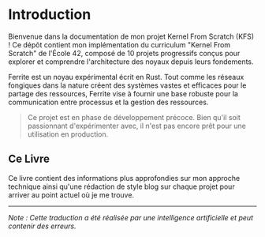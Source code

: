 # Introduction

Bienvenue dans la documentation de mon projet Kernel From Scratch (KFS) ! Ce dépôt contient mon implémentation du curriculum "Kernel From Scratch" de l'École 42, composé de 10 projets progressifs conçus pour explorer et comprendre l'architecture des noyaux depuis leurs fondements.

Ferrite est un noyau expérimental écrit en Rust. Tout comme les réseaux fongiques dans la nature créent des systèmes vastes et efficaces pour le partage des ressources, Ferrite vise à fournir une base robuste pour la communication entre processus et la gestion des ressources.

> Ce projet est en phase de développement précoce. Bien qu'il soit passionnant d'expérimenter avec, il n'est pas encore prêt pour une utilisation en production.

## Ce Livre

Ce livre contient des informations plus approfondies sur mon approche technique ainsi qu'une rédaction de style blog sur chaque projet pour arriver au point actuel où je me trouve.

---
*Note : Cette traduction a été réalisée par une intelligence artificielle et peut contenir des erreurs.*
